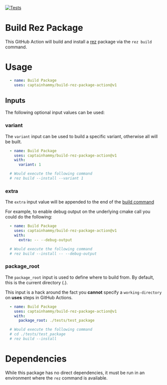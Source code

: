 [![Tests](https://github.com/captainhammy/build-rez-package-action/actions/workflows/tests.yml/badge.svg)](https://github.com/captainhammy/build-rez-package-action/actions/workflows/tests.yml)

# Build Rez Package

This GitHub Action will build and install a [rez](https://github.com/AcademySoftwareFoundation/rez) package via the `rez build` command.

# Usage

```yaml
  - name: Build Package
    uses: captainhammy/build-rez-package-action@v1
```

## Inputs

The following optional input values can be used:

### variant

The `variant` input can be used to build a specific variant, otherwise all will be built.

```yaml
  - name: Build Package
    uses: captainhammy/build-rez-package-action@v1
    with:
      variant: 1

  # Would execute the following command
  # rez build --install --variant 1
```

### extra

The `extra` input value will be appended to the end of the [build command](https://rez.readthedocs.io/en/stable/commands/rez-build.html)

For example, to enable debug output on the underlying cmake call you could do the following:

```yaml
  - name: Build Package
    uses: captainhammy/build-rez-package-action@v1
    with:
      extra: -- --debug-output

  # Would execute the following command
  # rez build --install -- --debug-output
```

### package_root

The `package_root` input is used to define where to build from. By default, this is the current directory (.).

This input is a hack around the fact you **cannot** specify a `working-directory` on **uses** steps in GitHub Actions. 

```yaml
  - name: Build Package
    uses: captainhammy/build-rez-package-action@v1
    with:
      package_root: ./tests/test_package

  # Would execute the following command
  # cd ./tests/test_package
  # rez build --install
```

# Dependencies

While this package has no direct dependencies, it must be run in an environment where the `rez` command is available. 
